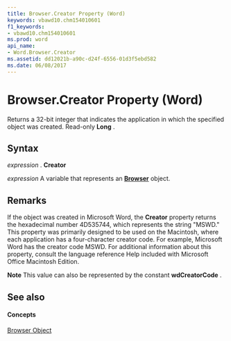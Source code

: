 ```yaml
---
title: Browser.Creator Property (Word)
keywords: vbawd10.chm154010601
f1_keywords:
- vbawd10.chm154010601
ms.prod: word
api_name:
- Word.Browser.Creator
ms.assetid: dd12021b-a90c-d24f-6556-01d3f5ebd582
ms.date: 06/08/2017
---
```



# Browser.Creator Property (Word)

Returns a 32-bit integer that indicates the application in which the specified object was created. Read-only  **Long** .


## Syntax

 _expression_ . **Creator**

 _expression_ A variable that represents an **[Browser](Word.Browser.md)** object.


## Remarks

If the object was created in Microsoft Word, the  **Creator** property returns the hexadecimal number 4D535744, which represents the string "MSWD." This property was primarily designed to be used on the Macintosh, where each application has a four-character creator code. For example, Microsoft Word has the creator code MSWD. For additional information about this property, consult the language reference Help included with Microsoft Office Macintosh Edition.


 **Note**  This value can also be represented by the constant  **wdCreatorCode** .


## See also


#### Concepts


[Browser Object](Word.Browser.md)

